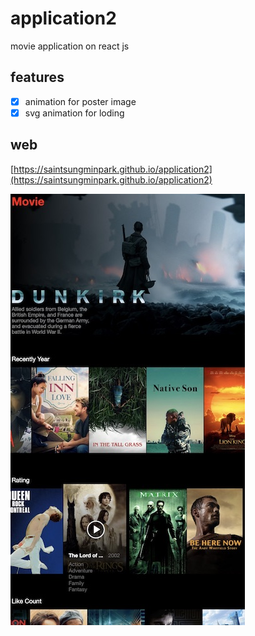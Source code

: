 # application2
movie application on react js

## features
- [x] animation for poster image
- [x] svg animation for loding

## web
[https://saintsungminpark.github.io/application2](https://saintsungminpark.github.io/application2)

![ex_screenshot](./screenshot1.jpg)
